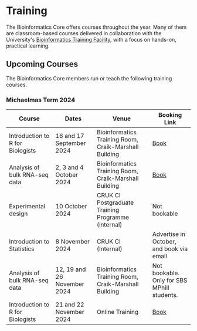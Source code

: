 # Training

The Bioinformatics Core offers courses throughout the year. Many of them are classroom-based courses delivered in collaboration with the University's [Bioinformatics Training Facility](https://bioinfotraining.bio.cam.ac.uk/), with a focus on hands-on, practical learning.

## Upcoming Courses
The Bioinformatics Core members run or teach the following training courses.

### Michaelmas Term 2024


|Course                                              |       Dates      |       Venue         | Booking Link |
|----------------------------------------------------|------------------|---------------------|--------------|
|Introduction to R for Biologists                    | 16 and 17 September 2024| Bioinformatics Training Room, Craik-Marshall Building| [Book](https://training.cam.ac.uk/bioinformatics/event/5296424)|
|Analysis of bulk RNA-seq data                       |2, 3 and 4 October 2024|Bioinformatics Training Room, Craik-Marshall Building| [Book](https://training.cam.ac.uk/bioinformatics/event/5290335)|
|Experimental design|10 October 2024|CRUK CI Postgraduate Training Programme (internal)|Not bookable|
|Introduction to Statistics| 8 November 2024| CRUK CI (Internal)| Advertise in October, and book via email|
|Analysis of bulk RNA-seq data|12, 19 and 26 November 2024|Bioinformatics Training Room, Craik-Marshall Building| Not bookable. Only for SBS MPhill students.|
|Introduction to R for Biologists|21 and 22 November 2024|Online Training| [Book](https://www.training.cam.ac.uk/bioinformatics/event/5332967)|
